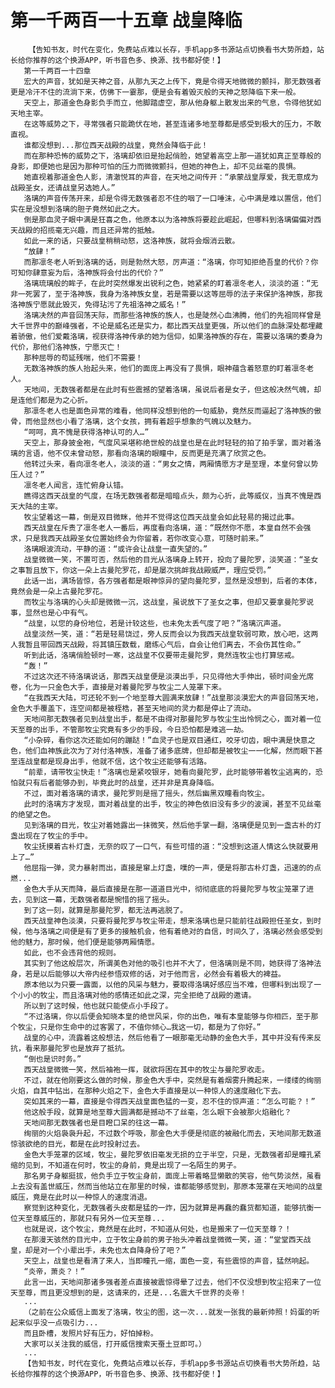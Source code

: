 # 第一千两百一十五章 战皇降临
        【告知书友，时代在变化，免费站点难以长存，手机app多书源站点切换看书大势所趋，站长给你推荐的这个换源APP，听书音色多、换源、找书都好使！】
       第一千两百一十四章
       宏大的声音，犹如是天神之音，从那九天之上传下，竟是令得天地微微的颤抖，那无数强者更是冷汗不住的流淌下来，仿佛下一霎那，便是会有着毁灭般的天神之怒降临下来一般。
       天空上，那道金色身影负手而立，他脚踏虚空，那从他身躯上散发出来的气息，令得他犹如天地主宰。
       在这等威势之下，寻常强者只能跪伏在地，甚至连诸多地至尊都是感受到极大的压力，不敢直视。
       谁都没想到...那位西天战殿的战皇，竟然会降临于此！
       而在那种恐怖的威势之下，洛璃却依旧是抬起俏脸，她望着高空上那一道犹如真正至尊般的身影，即便她也是因为那种可怕的压力而微微颤抖，但她的神色上，却不见丝毫的畏惧。
       她直视着那道金色人影，清澈悦耳的声音，在天地之间传开：“承蒙战皇厚爱，我无意成为战殿圣女，还请战皇另选她人。”
       洛璃的声音传荡开来，却是令得无数强者忍不住的咽了一口唾沫，心中满是难以置信，他们实在是没想到洛璃的胆子竟然如此之大。
       倒是那血灵子眼中满是狂喜之色，他原本以为洛神族将要趁此崛起，但哪料到洛璃偏偏对西天战殿的招揽毫无兴趣，而且还异常的抵触。
       如此一来的话，只要战皇稍稍动怒，这洛神族，就将会烟消云散。
       “放肆！”
       而那凛冬老人听到洛璃的话，则是勃然大怒，厉声道：“洛璃，你可知拒绝吾皇的代价？你可知你肆意妄为后，洛神族将会付出的代价？”
       洛璃琉璃般的眸子，在此时突然爆发出锐利之色，她紧紧的盯着凛冬老人，淡淡的道：“无非一死罢了，至于洛神族，我身为洛神族女皇，若是需要以这等屈辱的法子来保护洛神族，那我洛神族宁愿就此毁灭，免得玷污了先祖洛神之威名！”
       洛璃决然的声音回荡天际，而那些洛神族的族人，也是陡然心血沸腾，他们的先祖同样曾是大千世界中的巅峰强者，不论是威名还是实力，都比西天战皇更强，所以他们的血脉深处都埋藏着骄傲，他们爱戴洛璃，视获得洛神传承的她为信仰，如果洛神族的存在，需要以洛璃的委身为代价，那他们洛神族，宁愿灭亡！
       那种屈辱的苟延残喘，他们不需要！
       无数洛神族的族人抬起头来，他们的面庞上再没有了畏惧，眼神蕴含着怒意的盯着凛冬老人。
       天地间，无数强者都是在此时有些震撼的望着洛璃，虽说后者是女子，但这般决然气魄，却是连他们都是为之心折。
       那凛冬老人也是面色异常的难看，他同样没想到他的一句威胁，竟然反而逼起了洛神族的傲骨，而他显然也小看了洛璃，这个女孩，拥有着超乎想象的气魄以及魅力。
       “呵呵，真不愧是获得洛神认可的人…”
       天空上，那身披金袍，气度风采堪称绝世般的战皇也是在此时轻轻的拍了拍手掌，面对着洛璃的言语，他不仅未曾动怒，那看向洛璃的眼瞳中，反而更是充满了欣赏之色。
       他转过头来，看向凛冬老人，淡淡的道：“男女之情，两厢情愿方才是至理，本皇何曾以势压人过？”
       凛冬老人闻言，连忙俯身认错。
       瞧得这西天战皇的气度，在场无数强者都是暗暗点头，颇为心折，此等威仪，当真不愧是西天大陆的主宰。
       牧尘望着这一幕，倒是双目微眯，他并不觉得这位西天战皇会如此轻易的揭过此事。
       西天战皇在斥责了凛冬老人一番后，再度看向洛璃，道：“既然你不愿，本皇自然不会强求，只是我西天战殿圣女位置始终会为你留着，若你改变心意，可随时前来。”
       洛璃眼波流动，平静的道：“或许会让战皇一直失望的。”
       战皇微微一笑，不置可否，然后他的目光从洛璃身上转开，投向了曼陀罗，淡笑道：“圣女之事暂且放下，你这一朵上古曼陀罗花，却是屡次挑衅我战殿威严，理应受罚。”
       此话一出，满场皆惊，各方强者都是眼神惊异的望向曼陀罗，显然是没想到，后者的本体，竟然会是一朵上古曼陀罗花。
       而牧尘与洛璃的心头却是微微一沉，这战皇，虽说放下了圣女之事，但却又要拿曼陀罗说事，显然也是心中有气。
       “战皇，以您的身份地位，若是计较这些，也未免太丢气度了吧？”洛璃沉声道。
       战皇淡然一笑，道：“若是轻易饶过，旁人反而会以为我西天战皇软弱可欺，放心吧，这两人我暂且带回西天战殿，将其镇压数载，磨练心气后，自会让他们离去，不会伤其性命。”
       听到此话，洛璃俏脸顿时一寒，这战皇不仅要带走曼陀罗，竟然连牧尘也打算惩戒。
       “轰！”
       不过这次还不待洛璃说话，那西天战皇便是淡漠出手，只见得他大手伸出，顿时间金光席卷，化为一只金色大手，直接是对着曼陀罗与牧尘二人笼罩下来。
       “在我西天大陆，可还轮不到一个地至尊大圆满来放肆！”战皇那淡漠宏大的声音回荡天地，金色大手覆盖下，连空间都是被桎梏，甚至天地间的灵力都是停止了流动。
       天地间那无数强者见到战皇出手，都是不由得对那曼陀罗与牧尘生出怜悯之心，面对着一位天至尊的出手，不管那牧尘究竟有多少的手段，今日恐怕都是难逃一劫。
       “小杂碎，看你这次还能如何的蹦跶！”血灵子也是双目通红，咬牙切齿，眼中满是快意之色，他们血神族此次为了对付洛神族，准备了诸多底牌，但却都是被牧尘一一化解，然而眼下甚至连战皇都是现身出手，他就不信，这个牧尘还能够有活路。
       “前辈，请带牧尘快走！”洛璃也是紧咬银牙，她看向曼陀罗，此时能够带着牧尘逃离的，恐怕就只有后者能够办到，毕竟此时的战皇，还并非是真身降临。
       不过，面对着洛璃的请求，曼陀罗则是摇了摇头，然后幽黑双瞳看向牧尘。
       此时的洛璃方才发现，面对着战皇的出手，牧尘的神色依旧没有多少的波澜，甚至不见丝毫的绝望之色。
       见到洛璃的目光，牧尘对着她露出一抹微笑，然后他手掌一翻，洛璃便是见到一盏古朴的灯盏出现在了牧尘的手中。
       牧尘抚摸着古朴灯盏，无奈的叹了一口气，有些可惜的道：“没想到这道人情这么快就要用上了…”
       他屈指一弹，灵力暴射而出，直接是窜上灯盏，噗的一声，便是将那古朴灯盏，迅速的的点燃...
       金色大手从天而降，最后直接是在那一道道目光中，彻彻底底的将曼陀罗与牧尘笼罩了进去，见到这一幕，无数强者都是惋惜的摇了摇头。
       到了这一刻，就算是那曼陀罗，都无法再逃脱了。
       西天战皇神色淡漠，只要将曼陀罗与牧尘带走，想来洛璃也是只能前往战殿担任圣女，到时候，他与洛璃之间便是有了更多的接触机会，他有着绝对的自信，时间久了，洛璃必然会感受到他的魅力，那时候，他们便是能够两厢情愿。
       如此，也不会违背他的规则。
       其实到了他这般层次，所谓美色对他的吸引也并不大了，但洛璃则是不同，她获得了洛神法身，若是以后能够以大帝内经参悟双修的话，对于他而言，必然会有着极大的裨益。
       原本他以为只要一露面，以他的风采与魅力，要取得洛璃好感应当不难，但哪料到出现了一个小小的牧尘，而且洛璃对他的感情还如此之深，完全拒绝了战殿的邀请。
       所以到了这时候，他也就只能使点小手段了。
       “不过洛璃，你以后便会知晓本皇的绝世风采，你的出色，唯有本皇能够与你相匹，至于那个牧尘，只是你生命中的过客罢了，不值你倾心…我这一切，都是为了你好。”
       战皇的心中，流露着这般想法，然后他看了一眼那毫无动静的金色大手，其中并没有传来反抗，看来那曼陀罗也是放弃了抵抗。
       “倒也是识时务。”
       西天战皇微微一笑，然后袖袍一挥，就欲将困在其中的牧尘与曼陀罗收走。
       不过，就在他刚要这么做的时候，那金色大手中，突然是有着烟雾升腾起来，一缕缕的绚丽火焰，自其中钻出，在那种火焰之下，金色大手直接是以一种惊人的速度融化下去。
       突如其来的一幕，直接是令得西天战皇面色猛的一变，忍不住的惊声道：“怎么可能？！”
       他这般手段，就算是地至尊大圆满都是撼动不了丝毫，怎么眼下会被那火焰融化？
       天地间那无数强者也是目瞪口呆的往这一幕。
       绚丽的火焰袅袅升起，不过数个呼吸，那金色大手便是彻底的被融化而去，天地间那无数道惊骇欲绝的目光，都是在此时投射过去。
       金色大手笼罩的区域，牧尘，曼陀罗依旧毫发无损的立于半空，只是，无数强者却是瞳孔紧缩的见到，不知道在何时，牧尘的身前，竟是出现了一名陌生的男子。
       那名男子身躯挺拔，他负手立于牧尘身前，面庞上带着略显懒散的笑容，他气势淡然，虽看上去没有盖世威压，然而当他站立在那里的时候，谁都能够感觉到，那原本笼罩在天地间的战皇威压，竟是在此时以一种惊人的速度消退。
       察觉到这种变化，无数强者头皮都是猛的一炸，因为就算是再蠢的蠢货都知道，能够抗衡一位天至尊威压的，那就只有另外一位天至尊...
       也就是说，这个牧尘，竟然是在此时，不知道从何处，也是搬来了一位天至尊？！
       在那漫天骇然的目光中，立于牧尘身前的男子抬头冲着战皇微微一笑，道：“堂堂西天战皇，却是对一个小辈出手，未免也太自降身份了吧？”
       天空上，战皇也是看清了来人，当即瞳孔一缩，面色一变，有些震惊的声音，猛然响起。
       “炎帝，萧炎？！”
       此言一出，天地间那诸多强者差点直接被震惊得晕了过去，他们不仅没想到牧尘招来了一位天至尊，而且更没想到的是，这请来的，还是...名震大千世界的炎帝！
       ...
       （之前在公众威信上面发了洛璃，牧尘的图，这一次...就发一张我的最新帅照！妈蛋的听起来似乎没一点吸引力...
       而且卧槽，发照片好有压力，好怕掉粉。
       大家可以关注我的威信，打开威信搜索天蚕土豆即可。）
       ...
       【告知书友，时代在变化，免费站点难以长存，手机app多书源站点切换看书大势所趋，站长给你推荐的这个换源APP，听书音色多、换源、找书都好使！】